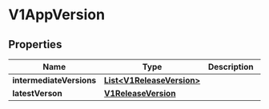 # V1AppVersion

## Properties
Name | Type | Description | Notes
------------ | ------------- | ------------- | -------------
**intermediateVersions** | [**List&lt;V1ReleaseVersion&gt;**](V1ReleaseVersion.md) |  |  [optional]
**latestVerson** | [**V1ReleaseVersion**](V1ReleaseVersion.md) |  |  [optional]
